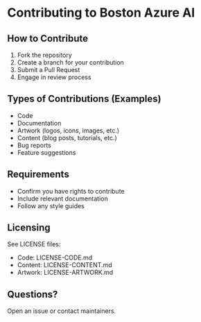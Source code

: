 # Contributing to Boston Azure AI

## How to Contribute

1. Fork the repository
2. Create a branch for your contribution
3. Submit a Pull Request
4. Engage in review process

## Types of Contributions (Examples)

- Code
- Documentation
- Artwork (logos, icons, images, etc.)
- Content (blog posts, tutorials, etc.)
- Bug reports
- Feature suggestions

## Requirements

- Confirm you have rights to contribute
- Include relevant documentation
- Follow any style guides

## Licensing

See LICENSE files:
- Code: LICENSE-CODE.md
- Content: LICENSE-CONTENT.md
- Artwork: LICENSE-ARTWORK.md

## Questions?

Open an issue or contact maintainers.
